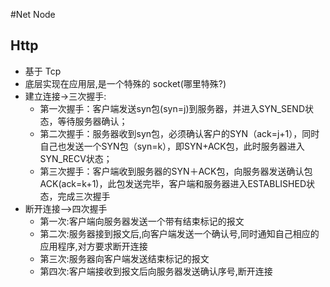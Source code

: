#Net Node
## Http
+ 基于 Tcp
+ 底层实现在应用层,是一个特殊的 socket(哪里特殊?)
+ 建立连接->三次握手:
	+ 第一次握手：客户端发送syn包(syn=j)到服务器，并进入SYN_SEND状态，等待服务器确认； 
	+ 第二次握手：服务器收到syn包，必须确认客户的SYN（ack=j+1），同时自己也发送一个SYN包（syn=k），即SYN+ACK包，此时服务器进入SYN_RECV状态； 
	+ 第三次握手：客户端收到服务器的SYN＋ACK包，向服务器发送确认包ACK(ack=k+1)，此包发送完毕，客户端和服务器进入ESTABLISHED状态，完成三次握手 
+ 断开连接-->四次握手
	+ 第一次:客户端向服务器发送一个带有结束标记的报文
	+ 第二次:服务器接到报文后,向客户端发送一个确认号,同时通知自己相应的应用程序,对方要求断开连接
	+ 第三次:服务器向客户端发送结束标记的报文
	+ 第四次:客户端接收到报文后向服务器发送确认序号,断开连接